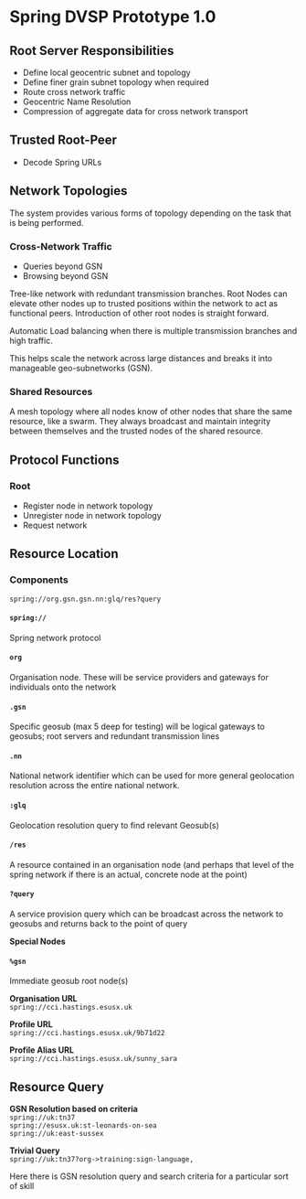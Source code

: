 
# Spring DVSP Prototype 1.0

## Root Server Responsibilities

- Define local geocentric subnet and topology
- Define finer grain subnet topology when required
- Route cross network traffic
- Geocentric Name Resolution
- Compression of aggregate data for cross network transport

## Trusted Root-Peer

- Decode Spring URLs

## Network Topologies

The system provides various forms of topology depending on the task that is being performed.

### Cross-Network Traffic

- Queries beyond GSN
- Browsing beyond GSN

Tree-like network with redundant transmission branches. Root Nodes can elevate other nodes up to trusted positions within the network to act as functional peers. Introduction of other root nodes is straight forward.

Automatic Load balancing when there is multiple transmission branches and high traffic.

This helps scale the network across large distances and breaks it into manageable geo-subnetworks (GSN).

### Shared Resources

A mesh topology where all nodes know of other nodes that share the same resource, like a swarm. They always broadcast and maintain integrity between themselves and the trusted nodes of the shared resource.

## Protocol Functions

### Root
- Register node in network topology
- Unregister node in network topology
- Request network 


## Resource Location

### Components   
`spring://org.gsn.gsn.nn:glq/res?query`

#### `spring://`    
Spring network protocol

#### `org`   
Organisation node. These will be service providers and gateways for individuals
 onto the network

#### `.gsn`   
Specific geosub (max 5 deep for testing) will be logical gateways to geosubs; root servers and redundant transmission lines

#### `.nn`   
National network identifier which can be used for more general geolocation resolution across the entire national network.

#### `:glq`   
Geolocation resolution query to find relevant Geosub(s)

#### `/res`   
A resource contained in an organisation node (and perhaps that level of the spring network if there is an actual, concrete node at the point)

#### `?query`   
A service provision query which can be broadcast across the network to geosubs and returns back to the point of query

**Special Nodes**

#### `%gsn`
Immediate geosub root node(s)

**Organisation URL**   
`spring://cci.hastings.esusx.uk`   

**Profile URL**   
`spring://cci.hastings.esusx.uk/9b71d22`   

**Profile Alias URL**   
`spring://cci.hastings.esusx.uk/sunny_sara`   

## Resource Query

**GSN Resolution based on criteria**   
`spring://uk:tn37`   
`spring://esusx.uk:st-leonards-on-sea`   
`spring://uk:east-sussex`

**Trivial Query**   
`spring://uk:tn37?org->training:sign-language,`

Here there is GSN resolution query and search criteria for a particular sort of skill
